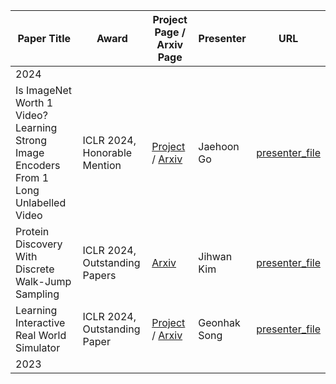 | Paper Title | Award | Project Page / Arxiv Page | Presenter | URL | 
| --------| -------- | -------- | -------- | -------- |
| 2024 |||||
| Is ImageNet Worth 1 Video? Learning Strong Image Encoders From 1 Long Unlabelled Video | ICLR 2024, Honorable Mention | [Project](https://shashankvkt.github.io/dora) / [Arxiv](https://arxiv.org/pdf/2310.08584) | Jaehoon Go | [presenter_file](https://github.com/Pseudo-Lab/Best_Vision_Paper/blob/main/presentations/ICLR/2024/%5BICLR%202024%5D%20Is%20ImageNet%20Worth%201%20Video%3F%20Learning%20Strong%20Image%20Encoders%20From%201%20Long%20Unlabelled%20Video%20(Honorable%20Mention).pdf) |
| Protein Discovery With Discrete Walk-Jump Sampling | ICLR 2024, Outstanding Papers | [Arxiv](https://arxiv.org/abs/2306.12360) | Jihwan Kim | [presenter_file](https://github.com/Pseudo-Lab/Best_Vision_Paper/blob/main/presentations/ICLR/2024/%5BICLR%202024%5D%20Protein%20Discovery%20With%20Discrete%20Walk-Jump%20Sampling%20(Outstanding%20Papers).pdf) |
| Learning Interactive Real World Simulator | ICLR 2024, Outstanding Paper | [Project](https://universal-simulator.github.io/unisim/) / [Arxiv](https://arxiv.org/abs/2310.06114) | Geonhak Song | [presenter_file](https://github.com/Pseudo-Lab/Best_Vision_Paper/blob/main/presentations/ICLR/2024/%5BICLR%202024%5D%20Learning%20Interactive%20Real%20World%20Simulator%20(Outstanding%20Paper).pdf) |
| 2023 |||||
